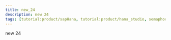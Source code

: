 ```yaml
---
title: new_24
description: new 24
tags: [tutorial:product/sapHana, tutorial:product/hana_studio, semaphore_rejected:]
---
```


new 24
